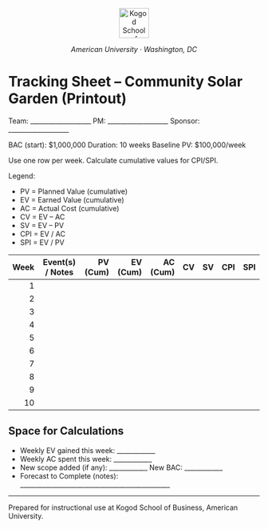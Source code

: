 <p align="center"><img src="assets/kogod_logo.png" alt="Kogod School of Business" style="height:60px;"/></p>
<p align="center"><em>American University · Washington, DC</em></p>

# Tracking Sheet – Community Solar Garden (Printout)

Team: ___________________   PM: ___________________   Sponsor: ___________________

BAC (start): $1,000,000    Duration: 10 weeks    Baseline PV: $100,000/week

Use one row per week. Calculate cumulative values for CPI/SPI.

Legend:
- PV = Planned Value (cumulative)
- EV = Earned Value (cumulative)
- AC = Actual Cost (cumulative)
- CV = EV – AC
- SV = EV – PV
- CPI = EV / AC
- SPI = EV / PV

| Week | Event(s) / Notes | PV (Cum) | EV (Cum) | AC (Cum) | CV | SV | CPI | SPI |
|-----:|-------------------|---------:|---------:|---------:|----:|----:|----:|----:|
| 1 | | | | | | | | |
| 2 | | | | | | | | |
| 3 | | | | | | | | |
| 4 | | | | | | | | |
| 5 | | | | | | | | |
| 6 | | | | | | | | |
| 7 | | | | | | | | |
| 8 | | | | | | | | |
| 9 | | | | | | | | |
| 10 | | | | | | | | |

## Space for Calculations
- Weekly EV gained this week: ____________
- Weekly AC spent this week: ____________
- New scope added (if any): ____________  New BAC: ____________
- Forecast to Complete (notes): _______________________________________________

---

Prepared for instructional use at Kogod School of Business, American University.
